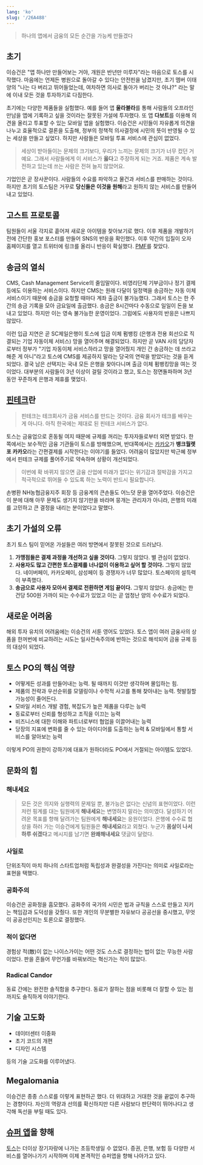 ```yaml
---
lang: 'ko'
slug: '/26A488'
---
```


> 하나의 앱에서 금융의 모든 순간을 가능케 만들겠다

## 초기

이승건은 "앱 하나만 만들어보는 거야, 개원은 반년만 미루자"라는 마음으로 토스를 시작했다.
마음에는 언제든 병원으로 돌아갈 수 있다는 안전핀을 남겼지만, 초기 멤버 이태양의
"나는 다 버리고 뛰어들었는데, 여차하면 의사로 돌아가 버리는 것 아냐?"
라는 말에 이내 모든 것을 투자하기로 다짐한다.

초기에는 다양한 제품들을 실험했다.
예를 들어 앱 **울라블라**를 통해 사람들의 오프라인 만남을 앱에 기록하고 싶을 것이라는
잘못된 가설에 투자했다.
또 앱 **다보트**를 이용해 의견을 올리고 투표할 수 있는 모바일 앱을 실험했다.
이승건은 시민들이 자유롭게 의견을 나누고 효율적으로 결론을 도출해,
정부의 정책적 의사결정에 시민의 뜻이 반영될 수 있는 세상을 만들고 싶었다.
하지만 사람들은 모바일 투표 서비스에 관심이 없었다.

> 세상이 받아들이는 문제의 크기보다, 우리가 느끼는 문제의 크기가 너무 컸던 거예요. 그래서 사람들에게 이 서비스가 **옳다**고 주장하게 되는 거죠. 제품은 계속 발전하고 있는데 쓰는 사람은 전혀 늘지 않았어요.

기업인은 곧 장사꾼이다.
사람들의 수요를 파악하고 물건과 서비스를 판매하는 것이다.
하지만 초기의 토스팀은 거꾸로 **당신들은 이것을 원해**라고 원하지 않는 서비스를 만들어내고 있었다.

## 고스트 프로토콜

팀원들이 서울 각지로 흩어져 새로운 아이템을 찾아보기로 했다.
이후 제품을 개발하기 전에 간단한 홍보 포스터를 만들어 SNS의 반응을 확인했다.
이후 약간의 입질이 오자 홈페이지를 열고 트위터에 링크를 올리니 반응이 확실했다.
[PMF](./../.././docs/pages/Product-Market%20Fit.md)를 찾았다.

## 송금의 열쇠

CMS, Cash Management Service의 줄임말이다.
비영리단체 기부금이나 정기 결제 등에도 이용하는 서비스이다.
하지만 CMS는 원래 다달이 일정액을 송금하는 자동 이체 서비스이기 때문에 송금을 요청할 때마다 계좌 출금이 불가능했다.
그래서 토스는 한 주간의 송금 기록을 모아 금요일에 출금했다.
송금은 8시간마다 수동으로 일일이 돈을 보내고 있었다.
하지만 이는 영속 불가능한 운영이었다.
그럼에도 사용자의 반응은 나쁘지 않았다.

이런 입급 지연은 곧 SC제일은행이 토스에 입금 이체 펌뱅킹 (은행과 전용 회선으로 직결되는 기업 자동이체 서비스) 망을 열어주며 해결되었다.
하지만 곧 VAN 사의 담당자로부터 정부가 "기업 자동이체 서비스하라고 망을 열어줬지 개인 간 송금하는 데 쓰라고 해준 게 아니"라고 토스에 CMS를 제공하지 말라는 당국의 연락을 받았다는 것을 듣게 되었다.
결국 남은 선택지는 국내 모든 은행을 찾아다니며 출금 이체 펌뱅킹망을 여는 것이었다.
대부분의 사람들이 3년 이상이 걸릴 것이라고 했고, 토스는 정면돌파하며 3년 동안 꾸준하게 은행과 제휴를 맺었다.

## [핀테크](./../.././docs/pages/Financial%20Technology.md)란

> 핀테크는 테크회사가 금융 서비스를 만드는 것이다. 금융 회사가 테크를 배우는 게 아니다. 아직 한국에는 제대로 된 핀테크 서비스가 없다.

토스는 금융업으로 혼동될 여지 때문에 규제를 꺼리는 투자자들로부터 외면 받았다.
한쪽에서는 보수적인 금융 기관들이 토스를 방해했으며,
반대쪽에서는 [카카오](./../.././docs/pages/Kakao.md)가 **뱅크월렛 포 카카오**라는 간편결제를 시작한다는 이야기를 들었다.
어려움이 많았지만 박근혜 정부에서 핀테크 규제를 풀어주기로 약속하며 상황이 개선되었다.

> 이번에 확 바뀌지 않으면 금융 산업에 미래가 없다는 위기감과 절박감을 가지고 적극적으로 뛰어들 수 있도록 하는 노력이 반드시 필요합니다.

손병환 NH농협금융지주 회장 등 금융계의 큰손들도 어느덧 문을 열어주었다.
이승건은 이 분에 대해 아무 문제도 생기지 않기만을 바라며 뭉개는 관리자가 아니라, 은행의 미래를 고민하고 큰 결정을 내리는 분이었다고 말했다.

## 초기 가설의 오류

초기 토스 팀이 믿어온 가설들은 여러 방면에서 잘못된 것으로 드러났다.

1. **가맹점들은 결제 과정을 개선하고 싶을 것이다.** 그렇지 않았다. 별 관심이 없었다.
2. **사용자도 많고 간편한 토스결제를 너나없이 이용하고 싶어 할 것이다.** 그렇지 않았다. 네이버페이, 카카오페이, 삼성페이 등 경쟁자가 너무 많았다. 토스페이의 설득력이 부족했다.
3. **송금으로 사용자 모아서 결제로 전환하면 게임 끝이다.** 그렇지 않았다. 송금에는 한 건당 500원 가까이 되는 수수료가 있었고 이는 곧 엄청난 양의 수수료가 되었다.

## 새로운 어려움

해외 투자 유치의 어려움에는 이승건의 서툰 영어도 있었다.
토스 앱이 여러 금융사의 상품을 한꺼번에 비교하려는 시도는 일사전속주의에 반하는 것으로 해석되어 금융 규제 등의 대상이 되었다.

## 토스 PO의 핵심 역량

- 어떻게든 성과를 만들어내는 능력. 될 때까지 이것만 생각하며 몰입하는 힘.
- 제품의 전략과 우선순위를 모델링이나 수학적 사고를 통해 찾아내는 능력. 헛발질할 가능성이 줄어든다.
- 모바일 서비스 개발 경험, 복잡도가 높은 제품을 다루는 능력
- 동료로부터 신뢰를 형성하고 조직을 이끄는 능력
- 비즈니스에 대한 이해와 파트너로부터 협업을 이끌어내는 능력
- 당장의 지표에 변화를 줄 수 있는 아이디어를 도출하는 능력 & 모바일에서 통할 서비스를 알아보는 능력

이렇게 PO의 권한이 강하기에 대표가 원하더라도 PO에서 거절되는 아이템도 있었다.

## 문화의 힘

### 해내세요

> 모든 것은 의지와 실행력의 문제일 뿐, 불가능은 없다는 신념의 표현이었다. 이런저런 핑계를 대는 팀원에게 **해내세요**는 변명하지 말라는 의미였다. 달성하기 어려운 목표를 향해 달려가는 팀원에게 **해내세요**는 응원이었다. 은행에 수수료 협상을 하러 가는 이승건에게 팀원들은 **해내세요**라고 외쳤다. 누군가 **몸살이 나서 하루 쉬겠다**고 메시지를 남기면 **완쾌해내세요** 댓글이 달렸다.

### 사일로

단위조직이 마치 하나의 스타트업처럼 독립성과 완결성을 가진다는 의미로 사일로라는 표현을 택했다.

### 공화주의

이승건은 공화정을 흠모했다.
공화주의 국가의 시민은 법과 규칙을 스스로 만들고 지키는 책임감과 도덕성을 갖췄다.
또한 개인의 무분별한 자유보다 공공선을 중시했고, 무엇이 공공선인지는 토론으로 결정했다.

### 적이 없다면

경험상 적(敵)이 없는 나이스가이는 어떤 것도 스스로 결정하는 법이 없는 무능한 사람이었다.
판을 흔들어 무언가를 바꿔보려는 혁신가는 적이 많았다.

### Radical Candor

동료 간에는 완전한 솔직함을 추구한다.
동료가 잘하는 점을 비롯해 더 잘할 수 있는 점까지도 솔직하게 이야기한다.

## 기술 고도화

- 데이터센터 이중화
- 초기 코드의 개편
- 디자인 시스템

등의 기술 고도화를 이루어냈다.

## Megalomania

이승건은 종종 스스로를 이렇게 표현하곤 했다.
더 위대하고 거대한 것을 끝없이 추구하는 경향이다.
자신의 역량과 선의를 확신하지만 다른 사람보다 판단력이 뛰어나다고 생각해 독선을 부릴 때도 있다.

## [슈퍼 앱](./../.././docs/pages/Super%20App.md)을 향해

[토스](./../.././docs/pages/Toss.md)는 더이상 장기자랑에 나가는 초등학생일 수 없었다.
증권, 은행, 보험 등 다양한 서비스를 열어나가기 시작하며 이제 본격적인 슈퍼앱을 향해 나아가고 있다.

<head>
  <html lang="ko-KR"/>
</head>
